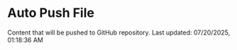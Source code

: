 # Auto Push File

Content that will be pushed to GitHub repository.
Last updated: 07/20/2025, 01:18:36 AM